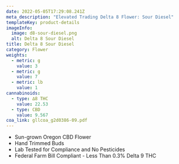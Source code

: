 ```yaml
---
date: 2022-05-05T17:29:08.241Z
meta_description: "Elevated Trading Delta 8 Flower: Sour Diesel"
templateKey: product-details
imageInfo:
  image: d8-sour-diesel.png
  alt: Delta 8 Sour Diesel
title: Delta 8 Sour Diesel
category: Flower
weights:
  - metric: g
    value: 3
  - metric: g
    value: 7
  - metric: lb
    value: 1
cannabinoids:
  - type: ∆8 THC
    value: 22.53
  - type: CBD
    value: 9.567
coa_link: gllcoa_g2d0386-09.pdf
---
```



* Sun-grown Oregon CBD Flower
* Hand Trimmed Buds
* Lab Tested for Compliance and No Pesticides
* Federal Farm Bill Compliant - Less Than 0.3% Delta 9 THC